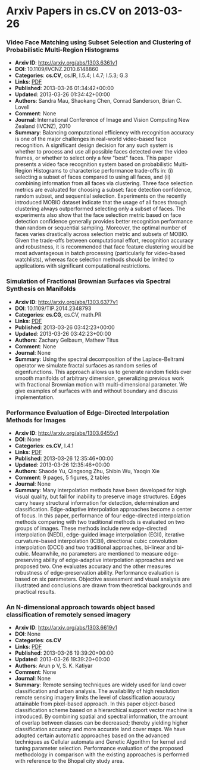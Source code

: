 # Arxiv Papers in cs.CV on 2013-03-26
### Video Face Matching using Subset Selection and Clustering of Probabilistic Multi-Region Histograms
- **Arxiv ID**: http://arxiv.org/abs/1303.6361v1
- **DOI**: 10.1109/IVCNZ.2010.6148860
- **Categories**: **cs.CV**, cs.IR, I.5.4; I.4.7; I.5.3; G.3
- **Links**: [PDF](http://arxiv.org/pdf/1303.6361v1)
- **Published**: 2013-03-26 01:34:42+00:00
- **Updated**: 2013-03-26 01:34:42+00:00
- **Authors**: Sandra Mau, Shaokang Chen, Conrad Sanderson, Brian C. Lovell
- **Comment**: None
- **Journal**: International Conference of Image and Vision Computing New Zealand
  (IVCNZ), 2010
- **Summary**: Balancing computational efficiency with recognition accuracy is one of the major challenges in real-world video-based face recognition. A significant design decision for any such system is whether to process and use all possible faces detected over the video frames, or whether to select only a few "best" faces. This paper presents a video face recognition system based on probabilistic Multi-Region Histograms to characterise performance trade-offs in: (i) selecting a subset of faces compared to using all faces, and (ii) combining information from all faces via clustering. Three face selection metrics are evaluated for choosing a subset: face detection confidence, random subset, and sequential selection. Experiments on the recently introduced MOBIO dataset indicate that the usage of all faces through clustering always outperformed selecting only a subset of faces. The experiments also show that the face selection metric based on face detection confidence generally provides better recognition performance than random or sequential sampling. Moreover, the optimal number of faces varies drastically across selection metric and subsets of MOBIO. Given the trade-offs between computational effort, recognition accuracy and robustness, it is recommended that face feature clustering would be most advantageous in batch processing (particularly for video-based watchlists), whereas face selection methods should be limited to applications with significant computational restrictions.



### Simulation of Fractional Brownian Surfaces via Spectral Synthesis on Manifolds
- **Arxiv ID**: http://arxiv.org/abs/1303.6377v1
- **DOI**: 10.1109/TIP.2014.2348793
- **Categories**: **cs.CG**, cs.CV, math.PR
- **Links**: [PDF](http://arxiv.org/pdf/1303.6377v1)
- **Published**: 2013-03-26 03:42:23+00:00
- **Updated**: 2013-03-26 03:42:23+00:00
- **Authors**: Zachary Gelbaum, Mathew Titus
- **Comment**: None
- **Journal**: None
- **Summary**: Using the spectral decomposition of the Laplace-Beltrami operator we simulate fractal surfaces as random series of eigenfunctions. This approach allows us to generate random fields over smooth manifolds of arbitrary dimension, generalizing previous work with fractional Brownian motion with multi-dimensional parameter. We give examples of surfaces with and without boundary and discuss implementation.



### Performance Evaluation of Edge-Directed Interpolation Methods for Images
- **Arxiv ID**: http://arxiv.org/abs/1303.6455v1
- **DOI**: None
- **Categories**: **cs.CV**, I.4.1
- **Links**: [PDF](http://arxiv.org/pdf/1303.6455v1)
- **Published**: 2013-03-26 12:35:46+00:00
- **Updated**: 2013-03-26 12:35:46+00:00
- **Authors**: Shaode Yu, Qingsong Zhu, Shibin Wu, Yaoqin Xie
- **Comment**: 9 pages, 5 figures, 2 tables
- **Journal**: None
- **Summary**: Many interpolation methods have been developed for high visual quality, but fail for inability to preserve image structures. Edges carry heavy structural information for detection, determination and classification. Edge-adaptive interpolation approaches become a center of focus. In this paper, performance of four edge-directed interpolation methods comparing with two traditional methods is evaluated on two groups of images. These methods include new edge-directed interpolation (NEDI), edge-guided image interpolation (EGII), iterative curvature-based interpolation (ICBI), directional cubic convolution interpolation (DCCI) and two traditional approaches, bi-linear and bi-cubic. Meanwhile, no parameters are mentioned to measure edge-preserving ability of edge-adaptive interpolation approaches and we proposed two. One evaluates accuracy and the other measures robustness of edge-preservation ability. Performance evaluation is based on six parameters. Objective assessment and visual analysis are illustrated and conclusions are drawn from theoretical backgrounds and practical results.



### An N-dimensional approach towards object based classification of remotely sensed imagery
- **Arxiv ID**: http://arxiv.org/abs/1303.6619v1
- **DOI**: None
- **Categories**: **cs.CV**
- **Links**: [PDF](http://arxiv.org/pdf/1303.6619v1)
- **Published**: 2013-03-26 19:39:20+00:00
- **Updated**: 2013-03-26 19:39:20+00:00
- **Authors**: Arun p V, S. K. Katiyar
- **Comment**: None
- **Journal**: None
- **Summary**: Remote sensing techniques are widely used for land cover classification and urban analysis. The availability of high resolution remote sensing imagery limits the level of classification accuracy attainable from pixel-based approach. In this paper object-based classification scheme based on a hierarchical support vector machine is introduced. By combining spatial and spectral information, the amount of overlap between classes can be decreased; thereby yielding higher classification accuracy and more accurate land cover maps. We have adopted certain automatic approaches based on the advanced techniques as Cellular automata and Genetic Algorithm for kernel and tuning parameter selection. Performance evaluation of the proposed methodology in comparison with the existing approaches is performed with reference to the Bhopal city study area.



